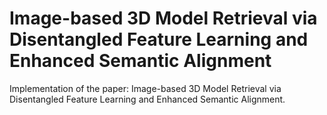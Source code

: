# Image-based 3D Model Retrieval via Disentangled Feature Learning and Enhanced Semantic Alignment
  Implementation of the paper: Image-based 3D Model Retrieval via Disentangled Feature Learning and Enhanced Semantic Alignment.
